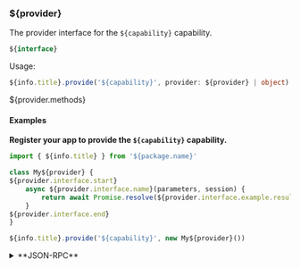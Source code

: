 ### ${provider}
The provider interface for the `${capability}` capability.

```typescript
${interface}
```

Usage:

```typescript
${info.title}.provide('${capability}', provider: ${provider} | object)
```

${provider.methods}

#### Examples

**Register your app to provide the `${capability}` capability.**

```javascript
import { ${info.title} } from '${package.name}'

class My${provider} {
${provider.interface.start}
    async ${provider.interface.name}(parameters, session) {
        return await Promise.resolve(${provider.interface.example.result})
    }
${provider.interface.end}
}

${info.title}.provide('${capability}', new My${provider}())
```

<details>
    <summary>**JSON-RPC**</summary>

**Register to recieve each provider API**

Request:

```json
${provider.interface.start}
{
    "id": ${provider.interface.i},
    "method": "${jsonrpc.module}.onRequest${provider.interface.Name}",
    "params": {
        "listen": true
    }
}
${provider.interface.end}
```

Response:

```json
${provider.interface.start}
{
    "id": ${provider.interface.i},
    "result": {
        "listening": true,
        "event": "${info.title}.onRequest${provider.interface.Name}"
    }            
 
}
${provider.interface.end}
```

${provider.interface.start}

**Asynchronous event to initiate ${provider.interface.name}()**

Event Response:

```json
{
    "id": ${provider.interface.i},
    "result": {
        "correlationId": ${provider.interface.example.correlationId},
        "parameters": ${provider.interface.example.parameters}
    }
}
```

**App initiated response to event**

Request:

```json
{
    "id": ${provider.interface.j},
    "method": "${jsonrpc.module}.${provider.interface.name}Response",
    "params": {
        "response": {
            "correlationId": ${provider.interface.example.correlationId},
            "result": ${provider.interface.example.result}
        }
    }
}
```

Response:

```json
{
    "id": ${provider.interface.j},
    "result": true
}
```

${provider.interface.end}


</details>
